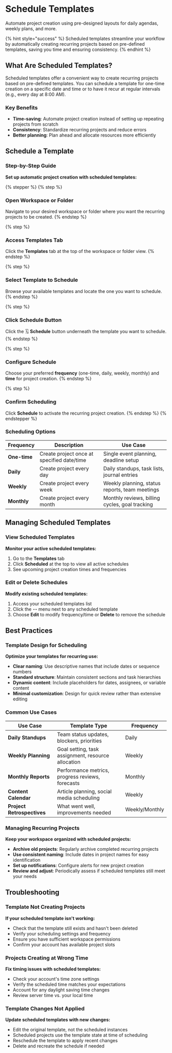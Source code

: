 # Schedule Templates

Automate project creation using pre-designed layouts for daily agendas, weekly plans, and more.

{% hint style="success" %}
Scheduled templates streamline your workflow by automatically creating recurring projects based on pre-defined templates, saving you time and ensuring consistency.
{% endhint %}

## What Are Scheduled Templates?

Scheduled templates offer a convenient way to create recurring projects based on pre-defined templates. You can schedule a template for one-time creation on a specific date and time or to have it recur at regular intervals (e.g., every day at 8:00 AM).

### Key Benefits

- **Time-saving**: Automate project creation instead of setting up repeating projects from scratch
- **Consistency**: Standardize recurring projects and reduce errors
- **Better planning**: Plan ahead and allocate resources more efficiently

## Schedule a Template

### Step-by-Step Guide

**Set up automatic project creation with scheduled templates:**

{% stepper %}
{% step %}
### Open Workspace or Folder
Navigate to your desired workspace or folder where you want the recurring projects to be created.
{% endstep %}

{% step %}
### Access Templates Tab
Click the **Templates** tab at the top of the workspace or folder view.
{% endstep %}

{% step %}
### Select Template to Schedule
Browse your available templates and locate the one you want to schedule.
{% endstep %}

{% step %}
### Click Schedule Button
Click the 🗓️ **Schedule** button underneath the template you want to schedule.
{% endstep %}

{% step %}
### Configure Schedule
Choose your preferred **frequency** (one-time, daily, weekly, monthly) and **time** for project creation.
{% endstep %}

{% step %}
### Confirm Scheduling
Click **Schedule** to activate the recurring project creation.
{% endstep %}
{% endstepper %}

### Scheduling Options

| Frequency | Description | Use Case |
|-----------|-------------|----------|
| **One-time** | Create project once at specified date/time | Single event planning, deadline setup |
| **Daily** | Create project every day | Daily standups, task lists, journal entries |
| **Weekly** | Create project every week | Weekly planning, status reports, team meetings |
| **Monthly** | Create project every month | Monthly reviews, billing cycles, goal tracking |

## Managing Scheduled Templates

### View Scheduled Templates

**Monitor your active scheduled templates:**

1. Go to the **Templates** tab
2. Click **Scheduled** at the top to view all active schedules
3. See upcoming project creation times and frequencies

### Edit or Delete Schedules

**Modify existing scheduled templates:**

1. Access your scheduled templates list
2. Click the **⋯** menu next to any scheduled template
3. Choose **Edit** to modify frequency/time or **Delete** to remove the schedule

## Best Practices

### Template Design for Scheduling

**Optimize your templates for recurring use:**

- **Clear naming**: Use descriptive names that include dates or sequence numbers
- **Standard structure**: Maintain consistent sections and task hierarchies
- **Dynamic content**: Include placeholders for dates, assignees, or variable content
- **Minimal customization**: Design for quick review rather than extensive editing

### Common Use Cases

| Use Case | Template Type | Frequency |
|----------|---------------|-----------|
| **Daily Standups** | Team status updates, blockers, priorities | Daily |
| **Weekly Planning** | Goal setting, task assignment, resource allocation | Weekly |
| **Monthly Reports** | Performance metrics, progress reviews, forecasts | Monthly |
| **Content Calendar** | Article planning, social media scheduling | Weekly |
| **Project Retrospectives** | What went well, improvements needed | Weekly/Monthly |

### Managing Recurring Projects

**Keep your workspace organized with scheduled projects:**

- **Archive old projects**: Regularly archive completed recurring projects
- **Use consistent naming**: Include dates in project names for easy identification
- **Set up notifications**: Configure alerts for new project creation
- **Review and adjust**: Periodically assess if scheduled templates still meet your needs

## Troubleshooting

### Template Not Creating Projects

**If your scheduled template isn't working:**

- Check that the template still exists and hasn't been deleted
- Verify your scheduling settings and frequency
- Ensure you have sufficient workspace permissions
- Confirm your account has available project slots

### Projects Creating at Wrong Time

**Fix timing issues with scheduled templates:**

- Check your account's time zone settings
- Verify the scheduled time matches your expectations
- Account for any daylight saving time changes
- Review server time vs. your local time

### Template Changes Not Applied

**Update scheduled templates with new changes:**

- Edit the original template, not the scheduled instances
- Scheduled projects use the template state at time of scheduling
- Reschedule the template to apply recent changes
- Delete and recreate the schedule if needed

